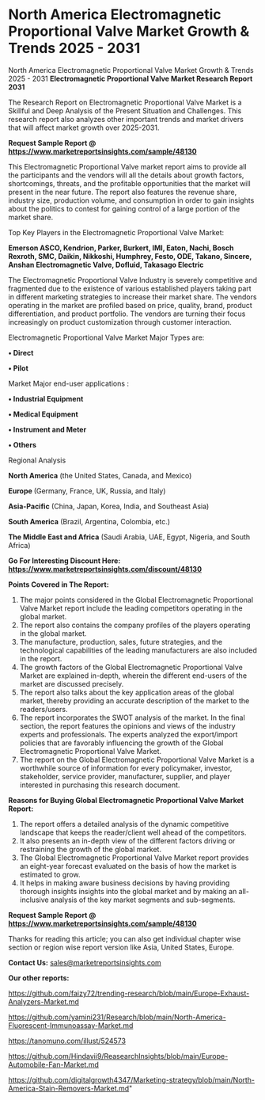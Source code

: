 # North America Electromagnetic Proportional Valve Market Growth & Trends 2025 - 2031
North America Electromagnetic Proportional Valve Market Growth & Trends 2025 - 2031
<strong>Electromagnetic Proportional Valve Market Research Report 2031</strong>

The Research Report on Electromagnetic Proportional Valve Market is a Skillful and Deep Analysis of the Present Situation and Challenges. This research report also analyzes other important trends and market drivers that will affect market growth over 2025-2031.

<strong>Request Sample Report @ <a href=https://www.marketreportsinsights.com/sample/48130>https://www.marketreportsinsights.com/sample/48130</a></strong>

This Electromagnetic Proportional Valve market report aims to provide all the participants and the vendors will all the details about growth factors, shortcomings, threats, and the profitable opportunities that the market will present in the near future. The report also features the revenue share, industry size, production volume, and consumption in order to gain insights about the politics to contest for gaining control of a large portion of the market share.

Top Key Players in the Electromagnetic Proportional Valve Market:

<strong>Emerson ASCO, Kendrion, Parker, Burkert, IMI, Eaton, Nachi, Bosch Rexroth, SMC, Daikin, Nikkoshi, Humphrey, Festo, ODE, Takano, Sincere, Anshan Electromagnetic Valve, Dofluid, Takasago Electric</strong>

The Electromagnetic Proportional Valve Industry is severely competitive and fragmented due to the existence of various established players taking part in different marketing strategies to increase their market share. The vendors operating in the market are profiled based on price, quality, brand, product differentiation, and product portfolio. The vendors are turning their focus increasingly on product customization through customer interaction.

Electromagnetic Proportional Valve Market Major Types are:

<strong>•  Direct

•  Pilot</strong>

Market Major end-user applications :

<strong>•  Industrial Equipment

•  Medical Equipment

•  Instrument and Meter

•  Others</strong>

Regional Analysis

</u><strong><b>North America</b></strong> (the United States, Canada, and Mexico)

<strong><b>Europe </b></strong>(Germany, France, UK, Russia, and Italy)

<strong><b>Asia-Pacific</b></strong> (China, Japan, Korea, India, and Southeast Asia)

<strong><b>South America</b></strong> (Brazil, Argentina, Colombia, etc.)

<strong><b>The Middle East and Africa</b></strong> (Saudi Arabia, UAE, Egypt, Nigeria, and South Africa)

<strong>Go For Interesting Discount Here: <a href=https://www.marketreportsinsights.com/discount/48130>https://www.marketreportsinsights.com/discount/48130</a></strong>

<strong>Points Covered in The Report:</strong>
<ol>
  <li>The major points considered in the Global Electromagnetic Proportional Valve Market report include the leading competitors operating in the global market.</li>
  <li>The report also contains the company profiles of the players operating in the global market.</li>
  <li>The manufacture, production, sales, future strategies, and the technological capabilities of the leading manufacturers are also included in the report.</li>
  <li>The growth factors of the Global Electromagnetic Proportional Valve Market are explained in-depth, wherein the different end-users of the market are discussed precisely.</li>
  <li>The report also talks about the key application areas of the global market, thereby providing an accurate description of the market to the readers/users.</li>
  <li>The report incorporates the SWOT analysis of the market. In the final section, the report features the opinions and views of the industry experts and professionals. The experts analyzed the export/import policies that are favorably influencing the growth of the Global Electromagnetic Proportional Valve Market.</li>
  <li>The report on the Global Electromagnetic Proportional Valve Market is a worthwhile source of information for every policymaker, investor, stakeholder, service provider, manufacturer, supplier, and player interested in purchasing this research document.</li>
</ol>
<strong>Reasons for Buying Global Electromagnetic Proportional Valve Market Report:</strong>

<ol>
  <li>The report offers a detailed analysis of the dynamic competitive landscape that keeps the reader/client well ahead of the competitors.</li>
  <li>It also presents an in-depth view of the different factors driving or restraining the growth of the global market.</li>
  <li>The Global Electromagnetic Proportional Valve Market report provides an eight-year forecast evaluated on the basis of how the market is estimated to grow.</li>
  <li>It helps in making aware business decisions by having providing thorough insights insights into the global market and by making an all-inclusive analysis of the key market segments and sub-segments.</li>
</ol>
<strong>Request Sample Report @ <a href=https://www.marketreportsinsights.com/sample/48130>https://www.marketreportsinsights.com/sample/48130</a></strong>


Thanks for reading this article; you can also get individual chapter wise section or region wise report version like Asia, United States, Europe.

<strong>Contact Us:</strong>
sales@marketreportsinsights.com

<strong>Our other reports:</strong>

<a href=https://github.com/faizy72/trending-research/blob/main/Europe-Exhaust-Analyzers-Market.md>https://github.com/faizy72/trending-research/blob/main/Europe-Exhaust-Analyzers-Market.md</a>

<a href=https://github.com/yamini231/Research/blob/main/North-America-Fluorescent-Immunoassay-Market.md>https://github.com/yamini231/Research/blob/main/North-America-Fluorescent-Immunoassay-Market.md</a>

<a href=https://tanomuno.com/illust/524573>https://tanomuno.com/illust/524573</a>

<a href=https://github.com/Hindavii9/ReasearchInsights/blob/main/Europe-Automobile-Fan-Market.md>https://github.com/Hindavii9/ReasearchInsights/blob/main/Europe-Automobile-Fan-Market.md</a>

<a href=https://github.com/digitalgrowth4347/Marketing-strategy/blob/main/North-America-Stain-Removers-Market.md>https://github.com/digitalgrowth4347/Marketing-strategy/blob/main/North-America-Stain-Removers-Market.md</a>"
